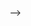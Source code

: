 <!--                                                        # House-Prediction-Feature-engineering
                                                                  
 Insits of dataset:-
        # Here's a brief version of what you'll find in the data description file.

<!-- #SalePrice - the property's sale price in dollars. This is the target variable that you're trying to predict.
# MSSubClass: The building class
# MSZoning: The general zoning classification
# LotFrontage: Linear feet of street connected to property
# LotArea: Lot size in square feet
# Street: Type of road access
# Alley: Type of alley access
# LotShape: General shape of property
# LandContour: Flatness of the property
# Utilities: Type of utilities available
# LotConfig: Lot configuration
# LandSlope: Slope of property
# Neighborhood: Physical locations within Ames city limits
# Condition1: Proximity to main road or railroad
# Condition2: Proximity to main road or railroad (if a second is present)
# BldgType: Type of dwelling
# HouseStyle: Style of dwelling
# OverallQual: Overall material and finish quality 
# OverallCond: Overall condition rating
# YearBuilt: Original construction date
# YearRemodAdd: Remodel date
# RoofStyle: Type of roof
# RoofMatl: Roof material 
# Exterior1st: Exterior covering on house
# Exterior2nd: Exterior covering on house (if more than one material)
# MasVnrType: Masonry veneer type
# MasVnrArea: Masonry veneer area in square feet
# ExterQual: Exterior material quality
# ExterCond: Present condition of the material on the exterior
# Foundation: Type of foundation
# BsmtQual: Height of the basement
# BsmtCond: General condition of the basement
# BsmtExposure: Walkout or garden level basement walls
# BsmtFinType1: Quality of basement finished area
# BsmtFinSF1: Type 1 finished square feet
# BsmtFinType2: Quality of second finished area (if present)
# BsmtFinSF2: Type 2 finished square feet
# BsmtUnfSF: Unfinished square feet of basement area
# TotalBsmtSF: Total square feet of basement area
# Heating: Type of heating
# HeatingQC: Heating quality and condition
# CentralAir: Central air conditioning
# Electrical: Electrical system
# 1stFlrSF: First Floor square feet
# 2ndFlrSF: Second floor square feet
# LowQualFinSF: Low quality finished square feet (all floors)
# GrLivArea: Above grade (ground) living area square feet
# BsmtFullBath: Basement full bathrooms
# BsmtHalfBath: Basement half bathrooms
# FullBath: Full bathrooms above grade
# HalfBath: Half baths above grade
# Bedroom: Number of bedrooms above basement level
# Kitchen: Number of kitchens
# KitchenQual: Kitchen quality
# TotRmsAbvGrd: Total rooms above grade (does not include bathrooms)
# Functional: Home functionality rating
# Fireplaces: Number of fireplaces
# FireplaceQu: Fireplace quality
# GarageType: Garage location
# GarageYrBlt: Year garage was built
# GarageFinish: Interior finish of the garage
# GarageCars: Size of garage in car capacity
# GarageArea: Size of garage in square feet
# GarageQual: Garage quality
# GarageCond: Garage condition
# PavedDrive: Paved driveway
# WoodDeckSF: Wood deck area in square feet
# OpenPorchSF: Open porch area in square feet
# EnclosedPorch: Enclosed porch area in square feet
# 3SsnPorch: Three season porch area in square feet
# ScreenPorch: Screen porch area in square feet
# PoolArea: Pool area in square feet
# PoolQC: Pool quality
# Fence: Fence quality
# MiscFeature: Miscellaneous feature not covered in other categories
# MiscVal: $Value of miscellaneous feature
# MoSold: Month Sold
# YrSold: Year Sold
# SaleType: Type of sale
# SaleCondition: Condition of sale
                   
 -->
 -->
